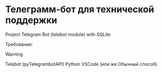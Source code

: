 # Телеграмм-бот для технической поддержки
Project Telegram Bot (telebot module) with SQLite



Требования:
> [!WARNING]
> Telebot (pyTelegrambotAPI)
> Python
> VSCode (или же Обычный способ)



